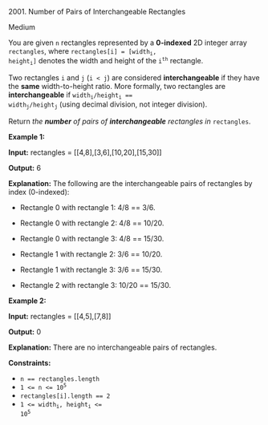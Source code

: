 2001\. Number of Pairs of Interchangeable Rectangles

Medium

You are given `n` rectangles represented by a **0-indexed** 2D integer array `rectangles`, where <code>rectangles[i] = [width<sub>i</sub>, height<sub>i</sub>]</code> denotes the width and height of the <code>i<sup>th</sup></code> rectangle.

Two rectangles `i` and `j` (`i < j`) are considered **interchangeable** if they have the **same** width-to-height ratio. More formally, two rectangles are **interchangeable** if <code>width<sub>i</sub>/height<sub>i</sub> == width<sub>j</sub>/height<sub>j</sub></code> (using decimal division, not integer division).

Return _the **number** of pairs of **interchangeable** rectangles in_ `rectangles`.

**Example 1:**

**Input:** rectangles = [[4,8],[3,6],[10,20],[15,30]]

**Output:** 6

**Explanation:** The following are the interchangeable pairs of rectangles by index (0-indexed): 

- Rectangle 0 with rectangle 1: 4/8 == 3/6. 

- Rectangle 0 with rectangle 2: 4/8 == 10/20. 

- Rectangle 0 with rectangle 3: 4/8 == 15/30. 

- Rectangle 1 with rectangle 2: 3/6 == 10/20. 

- Rectangle 1 with rectangle 3: 3/6 == 15/30. 

- Rectangle 2 with rectangle 3: 10/20 == 15/30.

**Example 2:**

**Input:** rectangles = [[4,5],[7,8]]

**Output:** 0

**Explanation:** There are no interchangeable pairs of rectangles.

**Constraints:**

*   `n == rectangles.length`
*   <code>1 <= n <= 10<sup>5</sup></code>
*   `rectangles[i].length == 2`
*   <code>1 <= width<sub>i</sub>, height<sub>i</sub> <= 10<sup>5</sup></code>